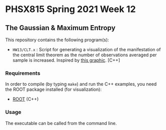 # PHSX815 Spring 2021 Week 12

## The Gaussian & Maximum Entropy

This repository contains the following program(s):

- `HW13/CLT.x` : Script for generating a visualization of the
                 manifestation of the central limit theorem
                 as the number of observations averaged per
                 sample is increased. Inspired by [this graphic](https://commons.wikimedia.org/wiki/File:Central_Limit_Theorem.png). [C++]

### Requirements

In order to compile (by typing `make`) and run the C++ examples, you
need the ROOT package installed (for visualization):
- [ROOT](https://root.cern/) (C++)

### Usage

The executable can be called from the command line.
